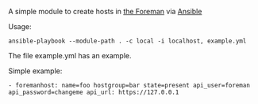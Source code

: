 A simple module to create hosts in [the Foreman][] via [Ansible][]

Usage:

    ansible-playbook --module-path . -c local -i localhost, example.yml

The file example.yml has an example. 

Simple example:

    - foremanhost: name=foo hostgroup=bar state=present api_user=foreman api_password=changeme api_url: https://127.0.0.1

[the Foreman]: http://theforeman.org
[Ansible]: http://ansible.com
